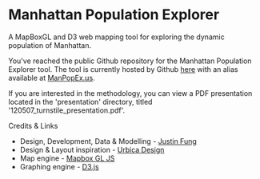# Manhattan Population Explorer

A MapBoxGL and D3 web mapping tool for exploring the dynamic population of Manhattan.

You've reached the public Github repository for the Manhattan Population Explorer tool.
The tool is currently hosted by Github [here](https://citrusvanilla.github.io/manhattanpopulationexplorer/) with an alias available at [ManPopEx.us](https://manpopex.us).

If you are interested in the methodology, you can view a PDF presentation located in the 'presentation' directory, titled '120507_turnstile_presentation.pdf'.

Credits & Links

* Design, Development, Data & Modelling - [Justin Fung](https://linkedin.com/in/citrusvanilla)
* Design & Layout inspiration - [Urbica Design](https://urbica.co/)
* Map engine - [Mapbox GL JS](https://urbica.co/)
* Graphing engine - [D3.js](https://d3js.org/)
